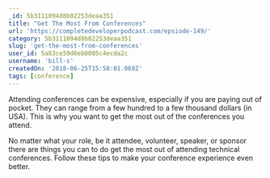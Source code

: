 ```yaml
---
_id: 5b3111094d8b02253deaa351
title: "Get The Most From Conferences"
url: 'https://completedeveloperpodcast.com/epsiode-149/'
category: 5b3111094d8b02253deaa351
slug: 'get-the-most-from-conferences'
user_id: 5a83ce59d6eb0005c4ecda2c
username: 'bill-s'
createdOn: '2018-06-25T15:58:01.069Z'
tags: [conference]
---
```


Attending conferences can be expensive, especially if you are paying out of pocket. They can range from a few hundred to a few thousand dollars (in USA). This is why you want to get the most out of the conferences you attend.

No matter what your role, be it attendee, volunteer, speaker, or sponsor there are things you can to do get the most out of attending technical conferences. Follow these tips to make your conference experience even better.
